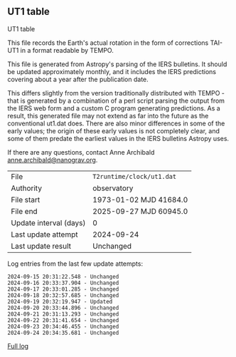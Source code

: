 
## UT1 table

UT1 table

This file records the Earth's actual rotation in the form of
corrections TAI-UT1 in a format readable by TEMPO.

This file is generated from Astropy's parsing of the IERS
bulletins. It should be updated approximately monthly, and it
includes the IERS predictions covering about a year after the
publication date.

This differs slightly from the version traditionally distributed
with TEMPO - that is generated by a combination of a perl script
parsing the output from the IERS web form and a custom C program
generating predictions. As a result, this generated file may not
extend as far into the future as the conventional ut1.dat does.
There are also minor differences in some of the early values; the
origin of these early values is not completely clear, and some of
them predate the earliest values in the IERS bulletins Astropy uses.

If there are any questions, contact Anne Archibald
<anne.archibald@nanograv.org>.

|     |     |
|:--- |:--- |
| File | `T2runtime/clock/ut1.dat` |
| Authority | observatory |
| File start | 1973-01-02 MJD 41684.0 |
| File end | 2025-09-27 MJD 60945.0 |
| Update interval (days) | 0 |
| Last update attempt | 2024-09-24 |
| Last update result | Unchanged |

Log entries from the last few update attempts:
```
2024-09-15 20:31:22.548 - Unchanged
2024-09-16 20:33:37.904 - Unchanged
2024-09-17 20:33:01.285 - Unchanged
2024-09-18 20:32:57.685 - Unchanged
2024-09-19 20:32:19.947 - Updated
2024-09-20 20:33:44.896 - Unchanged
2024-09-21 20:31:13.293 - Unchanged
2024-09-22 20:31:41.654 - Unchanged
2024-09-23 20:34:46.455 - Unchanged
2024-09-24 20:34:35.681 - Unchanged
```
[Full log](https://raw.githubusercontent.com/ipta/pulsar-clock-corrections/main/log/T2runtime/clock/ut1.dat.log)
